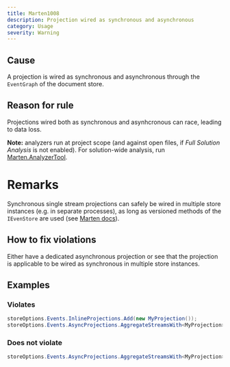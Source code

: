 ```yaml
---
title: Marten1008
description: Projection wired as synchronous and asynchronous
category: Usage
severity: Warning
---
```


## Cause

A projection is wired as synchronous and asynchronous through the `EventGraph` of the document store.

## Reason for rule

Projections wired both as synchronous and asynhcronous can race, leading to data loss.

**Note:** analyzers run at project scope (and against open files, if _Full Solution Analysis_ is not enabled). For solution-wide analysis, run [Marten.AnalyzerTool](https://github.com/jokokko/Marten.AnalyzerTool).

# Remarks #

Synchronous single stream projections can safely be wired in multiple store instances (e.g. in separate processes), as long as versioned methods of the `IEvenStore` are used (see [Marten docs](http://jasperfx.github.io/marten/documentation/events/appending/)).

## How to fix violations

Either have a dedicated asynchronous projection or see that the projection is applicable to be wired as synchronous in multiple store instances.

## Examples

### Violates

```csharp
storeOptions.Events.InlineProjections.Add(new MyProjection());
storeOptions.Events.AsyncProjections.AggregateStreamsWith<MyProjection>();
```

### Does not violate

```csharp
storeOptions.Events.AsyncProjections.AggregateStreamsWith<MyProjection>();
```
